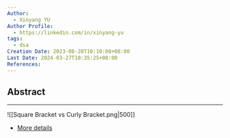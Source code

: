 ```yaml
---
Author:
  - Xinyang YU
Author Profile:
  - https://linkedin.com/in/xinyang-yu
tags:
  - dsa
Creation Date: 2023-08-28T10:10:08+08:00
Last Date: 2024-03-27T10:35:25+08:00
References: 
---
```

## Abstract
---
![[Square Bracket vs Curly Bracket.png|500]]

- [More details](https://www.math.utah.edu/online/1010/intervals/)